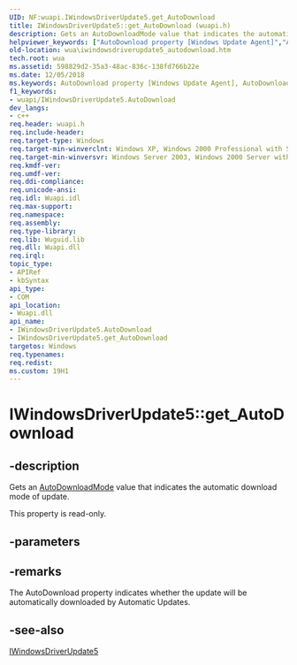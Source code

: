 ```yaml
---
UID: NF:wuapi.IWindowsDriverUpdate5.get_AutoDownload
title: IWindowsDriverUpdate5::get_AutoDownload (wuapi.h)
description: Gets an AutoDownloadMode value that indicates the automatic download mode of update.
helpviewer_keywords: ["AutoDownload property [Windows Update Agent]","AutoDownload property [Windows Update Agent]","IWindowsDriverUpdate5 interface","IWindowsDriverUpdate5 interface [Windows Update Agent]","AutoDownload property","IWindowsDriverUpdate5.AutoDownload","IWindowsDriverUpdate5.get_AutoDownload","IWindowsDriverUpdate5::AutoDownload","IWindowsDriverUpdate5::get_AutoDownload","get_AutoDownload","wua.iwindowsdriverupdate5_autodownload","wuapi/IWindowsDriverUpdate5::AutoDownload","wuapi/IWindowsDriverUpdate5::get_AutoDownload"]
old-location: wua\iwindowsdriverupdate5_autodownload.htm
tech.root: wua
ms.assetid: 598829d2-35a3-48ac-836c-138fd766b22e
ms.date: 12/05/2018
ms.keywords: AutoDownload property [Windows Update Agent], AutoDownload property [Windows Update Agent],IWindowsDriverUpdate5 interface, IWindowsDriverUpdate5 interface [Windows Update Agent],AutoDownload property, IWindowsDriverUpdate5.AutoDownload, IWindowsDriverUpdate5.get_AutoDownload, IWindowsDriverUpdate5::AutoDownload, IWindowsDriverUpdate5::get_AutoDownload, get_AutoDownload, wua.iwindowsdriverupdate5_autodownload, wuapi/IWindowsDriverUpdate5::AutoDownload, wuapi/IWindowsDriverUpdate5::get_AutoDownload
f1_keywords:
- wuapi/IWindowsDriverUpdate5.AutoDownload
dev_langs:
- c++
req.header: wuapi.h
req.include-header: 
req.target-type: Windows
req.target-min-winverclnt: Windows XP, Windows 2000 Professional with SP3 [desktop apps only]
req.target-min-winversvr: Windows Server 2003, Windows 2000 Server with SP3 [desktop apps only]
req.kmdf-ver: 
req.umdf-ver: 
req.ddi-compliance: 
req.unicode-ansi: 
req.idl: Wuapi.idl
req.max-support: 
req.namespace: 
req.assembly: 
req.type-library: 
req.lib: Wuguid.lib
req.dll: Wuapi.dll
req.irql: 
topic_type:
- APIRef
- kbSyntax
api_type:
- COM
api_location:
- Wuapi.dll
api_name:
- IWindowsDriverUpdate5.AutoDownload
- IWindowsDriverUpdate5.get_AutoDownload
targetos: Windows
req.typenames: 
req.redist: 
ms.custom: 19H1
---
```


# IWindowsDriverUpdate5::get_AutoDownload


## -description


Gets an <a href="https://docs.microsoft.com/windows/desktop/api/wuapi/ne-wuapi-autodownloadmode">AutoDownloadMode</a> value that indicates the automatic download mode of update.

This property is read-only.


## -parameters


## -remarks



The AutoDownload property indicates whether the update will be automatically downloaded by Automatic Updates.




## -see-also




<a href="https://docs.microsoft.com/windows/desktop/api/wuapi/nn-wuapi-iwindowsdriverupdate5">IWindowsDriverUpdate5</a>
 

 

